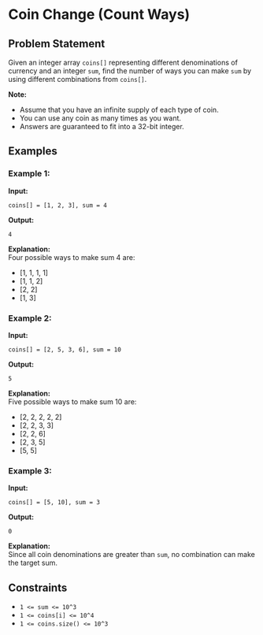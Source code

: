 # Coin Change (Count Ways)

 
## Problem Statement
Given an integer array `coins[]` representing different denominations of currency and an integer `sum`, find the number of ways you can make `sum` by using different combinations from `coins[]`.

**Note:**
- Assume that you have an infinite supply of each type of coin.
- You can use any coin as many times as you want.
- Answers are guaranteed to fit into a 32-bit integer.

## Examples

### Example 1:
**Input:**  
```
coins[] = [1, 2, 3], sum = 4
```
**Output:**  
```
4
```
**Explanation:**  
Four possible ways to make sum 4 are:
- [1, 1, 1, 1]
- [1, 1, 2]
- [2, 2]
- [1, 3]

### Example 2:
**Input:**  
```
coins[] = [2, 5, 3, 6], sum = 10
```
**Output:**  
```
5
```
**Explanation:**  
Five possible ways to make sum 10 are:
- [2, 2, 2, 2, 2]
- [2, 2, 3, 3]
- [2, 2, 6]
- [2, 3, 5]
- [5, 5]

### Example 3:
**Input:**  
```
coins[] = [5, 10], sum = 3
```
**Output:**  
```
0
```
**Explanation:**  
Since all coin denominations are greater than `sum`, no combination can make the target sum.

## Constraints
- `1 <= sum <= 10^3`
- `1 <= coins[i] <= 10^4`
- `1 <= coins.size() <= 10^3`

